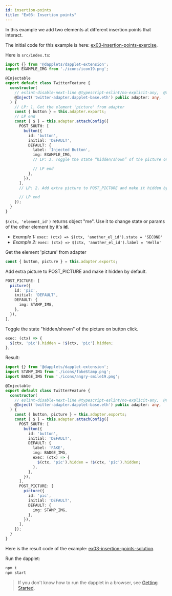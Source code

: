 ```yaml
---
id: insertion-points
title: "Ex03: Insertion points"
---
```


In this example we add two elements at different insertion points that interact.

The initial code for this example is here: [ex03-insertion-points-exercise](https://github.com/dapplets/dapplet-template/tree/ex03-insertion-points-exercise).

Here is `src/index.ts`:

```ts
import {} from '@dapplets/dapplet-extension';
import EXAMPLE_IMG from './icons/icon19.png';

@Injectable
export default class TwitterFeature {
  constructor(
    // eslint-disable-next-line @typescript-eslint/no-explicit-any,  @typescript-eslint/explicit-module-boundary-types
    @Inject('twitter-adapter.dapplet-base.eth') public adapter: any,
  ) {
    // LP: 1. Get the element 'picture' from adapter
    const { button } = this.adapter.exports;
    // LP end
    const { $ } = this.adapter.attachConfig({
      POST_SOUTH: [
        button({
          id: 'button',
          initial: 'DEFAULT',
          DEFAULT: {
            label: 'Injected Button',
            img: EXAMPLE_IMG,
            // LP: 3. Toggle the state “hidden/shown” of the picture on button click

            // LP end
          },
        }),
      ],
      // LP: 2. Add extra picture to POST_PICTURE and make it hidden by default

      // LP end
    });
  }
}
```
`$(ctx, 'element_id')` returns object "me". Use it to change state or params of the other element by it's **id**.
- *Example 1:* `exec: (ctx) => $(ctx, 'another_el_id').state = 'SECOND'`
- *Example 2:* `exec: (ctx) => $(ctx, 'another_el_id').label = 'Hello'`

Get the element 'picture' from adapter

```ts
const { button, picture } = this.adapter.exports;
```

Add extra picture to POST_PICTURE and make it hidden by default.

```ts
POST_PICTURE: [
  picture({
    id: 'pic',
    initial: 'DEFAULT',
    DEFAULT: {
      img: STAMP_IMG,
    },
  }),
],
```

Toggle the state "hidden/shown" of the picture on button click.

```ts
exec: (ctx) => {
  $(ctx, 'pic').hidden = !$(ctx, 'pic').hidden;
},
```

Result:

```ts
import {} from '@dapplets/dapplet-extension';
import STAMP_IMG from './icons/fakeStamp.png';
import BADGE_IMG from './icons/angry-smile19.png';

@Injectable
export default class TwitterFeature {
  constructor(
    // eslint-disable-next-line @typescript-eslint/no-explicit-any,  @typescript-eslint/explicit-module-boundary-types
    @Inject('twitter-adapter.dapplet-base.eth') public adapter: any,
  ) {
    const { button, picture } = this.adapter.exports;
    const { $ } = this.adapter.attachConfig({
      POST_SOUTH: [
        button({
          id: 'button',
          initial: 'DEFAULT',
          DEFAULT: {
            label: 'FAKE',
            img: BADGE_IMG,
            exec: (ctx) => {
              $(ctx, 'pic').hidden = !$(ctx, 'pic').hidden;
            },
          },
        }),
      ],
      POST_PICTURE: [
        picture({
          id: 'pic',
          initial: 'DEFAULT',
          DEFAULT: {
            img: STAMP_IMG,
          },
        }),
      ],
    });
  }
}
```

Here is the result code of the example: [ex03-insertion-points-solution](https://github.com/dapplets/dapplet-template/tree/ex03-insertion-points-solution).

Run the dapplet:

```bash
npm i
npm start
```

> If you don't know how to run the dapplet in a browser, see [Getting Started](/docs/getting-started#10-connect-the-development-server-to-dapplet-extension).
